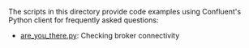 The scripts in this directory provide code examples using Confluent's Python client for frequently asked questions:

* [are_you_there.py](are_you_there.py): Checking broker connectivity
